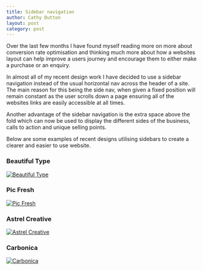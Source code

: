 ```yaml
---
title: Sidebar navigation
author: Cathy Dutton
layout: post
category: post
---
```

Over the last few months I have found myself reading more on more about conversion rate optimisation and thinking much more about how a websites layout can help improve a users journey and encourage them to either make a purchase or an enquiry.

In almost all of my recent design work I have decided to use a sidebar navigation instead of the usual horizontal nav across the header of a site. The main reason for this being the side nav, when given a fixed position will remain constant as the user scrolls down a page ensuring all of the websites links are easily accessible at all times.

Another advantage of the sidebar navigation is the extra space above the fold which can now be used to display the different sides of the business, calls to action and unique selling points.

Below are some examples of recent designs utilising sidebars to create a clearer and easier to use website.

<h3 class="heading">
  Beautiful Type
</h3>

<a href="http://beautifultype.net/" rel="nofollow"><img alt="Beautiful Type" src="https://cathydutton.co.uk/wp-content/uploads/2013/04/beautiful-type.jpg" /></a>

<h3 class="heading">
  Pic Fresh
</h3>

<a href="http://www.picfresh.com.au/" rel="nofollow"><img alt="Pic Fresh" src="https://cathydutton.co.uk/wp-content/uploads/2013/04/pic-fresh.jpg" /></a>

<h3 class="heading">
  Astrel Creative
</h3>

<a href="http://www.astrelcreative.com/" rel="nofollow"><img alt="Astrel Creative" src="https://cathydutton.co.uk/wp-content/uploads/2013/04/astrel.jpg" /></a>

<h3 class="heading">
  Carbonica
</h3>

<a href="http://www.carbonica.org/" rel="nofollow"><img alt="Carbonica" src="https://cathydutton.co.uk/wp-content/uploads/2013/04/carbonica.jpg" /></a>
